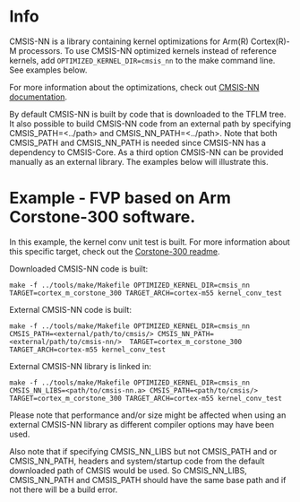 <!-- mdformat off(b/169948621#comment2) -->

# Info
CMSIS-NN is a library containing kernel optimizations for Arm(R) Cortex(R)-M
processors. To use CMSIS-NN optimized kernels instead of reference kernels, add
`OPTIMIZED_KERNEL_DIR=cmsis_nn` to the make command line. See examples below.

For more information about the optimizations, check out
[CMSIS-NN documentation](https://github.com/ARM-software/CMSIS_5/blob/develop/CMSIS/NN/README.md).

By default CMSIS-NN is built by code that is downloaded to the TFLM tree.
It also possible to build CMSIS-NN code from an external path by specifying
CMSIS_PATH=<../path> and CMSIS_NN_PATH=<../path>. Note that both CMSIS_PATH and CMSIS_NN_PATH is needed
since CMSIS-NN has a dependency to CMSIS-Core. As a third option CMSIS-NN can be provided manually as an external library.
The examples below will illustrate this.

# Example - FVP based on Arm Corstone-300 software.
In this example, the kernel conv unit test is built. For more information about
this specific target, check out the [Corstone-300 readme](https://github.com/tensorflow/tflite-micro/tree/main/../cortex_m_corstone_300/README.md).

Downloaded CMSIS-NN code is built:
```
make -f ../tools/make/Makefile OPTIMIZED_KERNEL_DIR=cmsis_nn TARGET=cortex_m_corstone_300 TARGET_ARCH=cortex-m55 kernel_conv_test
```

External CMSIS-NN code is built:
```
make -f ../tools/make/Makefile OPTIMIZED_KERNEL_DIR=cmsis_nn CMSIS_PATH=<external/path/to/cmsis/> CMSIS_NN_PATH=<external/path/to/cmsis-nn/>  TARGET=cortex_m_corstone_300 TARGET_ARCH=cortex-m55 kernel_conv_test
```

External CMSIS-NN library is linked in:
```
make -f ../tools/make/Makefile OPTIMIZED_KERNEL_DIR=cmsis_nn CMSIS_NN_LIBS=<path/to/cmsis-nn.a> CMSIS_PATH=<path/to/cmsis/> TARGET=cortex_m_corstone_300 TARGET_ARCH=cortex-m55 kernel_conv_test
```

Please note that performance and/or size might be affected when using an
external CMSIS-NN library as different compiler options may have been used.

Also note that if specifying CMSIS_NN_LIBS but not CMSIS_PATH and or CMSIS_NN_PATH, headers and
system/startup code from the default downloaded path of CMSIS would be used.
So CMSIS_NN_LIBS, CMSIS_NN_PATH and CMSIS_PATH should have the same base path and if not there will be a build error.
